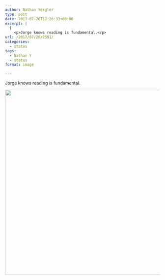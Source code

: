 ```yaml
---
author: Nathan Yergler
type: post
date: 2017-07-26T12:26:33+00:00
excerpt: |
  |
    <p>Jorge knows reading is fundamental.</p>
url: /2017/07/26/2591/
categories:
  - status
tags:
  - Nathan Y
  - status
format: image

---
```

Jorge knows reading is fundamental.

<img loading="lazy" src="http://ift.tt/2eNclsA" width="600" height="600" />